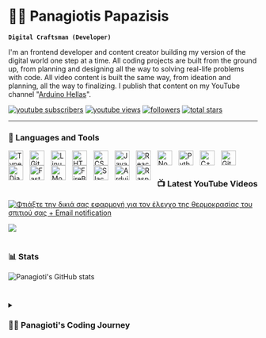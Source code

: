 # 🏄‍♂️ Panagiotis Papazisis

**`Digital Craftsman (Developer)`**

I'm an frontend developer and content creator building my version of the digital world one step at a time. All coding projects are built from the ground up, from planning and designing all the way to solving real-life problems with code. All video content is built the same way, from ideation and planning, all the way to finalizing. I publish that content on my YouTube channel "[Arduino Hellas][youtube]".

   <p align="left">
      <a href="https://www.youtube.com/@ArduinoHellas?sub_confirmation=1">
         <img alt="youtube subscribers" title="Subscribe to my YouTube channel" src="https://custom-icon-badges.demolab.com/youtube/channel/subscribers/UC2WHjPDvbE6O328n17ZGcfg?color=%23E05D44&label=SUBSCRIBE&logo=video&logoColor=white&style=for-the-badge&labelColor=CE4630"/></a> 
      <a href="https://www.youtube.com/@ArduinoHellas">
         <img alt="youtube views" title="YouTube views" src="https://custom-icon-badges.demolab.com/youtube/channel/views/UC2WHjPDvbE6O328n17ZGcfg?color=%23E1AD0E&logo=eye&logoColor=white&style=for-the-badge&labelColor=C79600"/></a> 
      <a href="https://github.com/panagiotispapazisis?tab=followers">
         <img alt="followers" title="Follow me on Github" src="https://custom-icon-badges.demolab.com/github/followers/ForrestKnight?color=236ad3&labelColor=1155ba&style=for-the-badge&logo=person-add&label=Follow&logoColor=white"/></a>
      <a href="https://github.com/panagiotispapazisis?tab=repositories&sort=stargazers">
         <img alt="total stars" title="Total stars on GitHub" src="https://custom-icon-badges.demolab.com/github/stars/ForrestKnight?color=55960c&style=for-the-badge&labelColor=488207&logo=star"/></a>
   </p>

---

### 🧰 Languages and Tools


<img align="left" alt="TypeScript" width="30px" style="padding-right:10px;" src="https://cdn.jsdelivr.net/gh/devicons/devicon/icons/typescript/typescript-plain.svg" />
<img align="left" alt="Git" width="30px" style="padding-right:10px;" src="https://cdn.jsdelivr.net/gh/devicons/devicon/icons/git/git-original.svg" />
<img align="left" alt="Linux" width="30px" style="padding-right:10px;" src="https://cdn.jsdelivr.net/gh/devicons/devicon/icons/linux/linux-original.svg" />
<img align="left" alt="HTML" width="30px" style="padding-right:10px;" src="https://cdn.jsdelivr.net/gh/devicons/devicon/icons/html5/html5-plain.svg" />
<img align="left" alt="CSS" width="30px" style="padding-right:10px;" src="https://cdn.jsdelivr.net/gh/devicons/devicon/icons/css3/css3-plain.svg" />
<img align="left" alt="JavaScript" width="30px" style="padding-right:10px;" src="https://cdn.jsdelivr.net/gh/devicons/devicon/icons/javascript/javascript-plain.svg" />
<img align="left" alt="React" width="30px" style="padding-right:10px;" src="https://cdn.jsdelivr.net/gh/devicons/devicon/icons/react/react-original.svg" />
<img align="left" alt="NodeJS" width="30px" style="padding-right:10px;" src="https://cdn.jsdelivr.net/gh/devicons/devicon/icons/nodejs/nodejs-original.svg" />
<img align="left" alt="Python" width="30px" style="padding-right:10px;" src="https://cdn.jsdelivr.net/gh/devicons/devicon/icons/python/python-plain.svg" />
<img align="left" alt="C++" width="30px" style="padding-right:10px;" src="https://cdn.jsdelivr.net/gh/devicons/devicon/icons/cplusplus/cplusplus-line.svg" />
<img align="left" alt="GitHub" width="30px" style="padding-right:10px;" src="https://cdn.jsdelivr.net/gh/devicons/devicon/icons/github/github-original.svg" />
<img align="left" alt="Django" width="30px" style="padding-right:10px;" src="https://cdn.jsdelivr.net/gh/devicons/devicon/icons/django/django-plain-wordmark.svg" />
<img align="left" alt="Fast Api" width="30px" style="padding-right:10px;" src="https://cdn.jsdelivr.net/gh/devicons/devicon/icons/fastapi/fastapi-original-wordmark.svg" />
<img align="left" alt="Mongo DB" width="30px" style="padding-right:10px;" src="https://cdn.jsdelivr.net/gh/devicons/devicon/icons/mongodb/mongodb-original-wordmark.svg" />
<img align="left" alt="FireBase" width="30px" style="padding-right:10px;" src="https://cdn.jsdelivr.net/gh/devicons/devicon/icons/firebase/firebase-plain-wordmark.svg" />
<img align="left" alt="Slack" width="30px" style="padding-right:10px;" src="https://cdn.jsdelivr.net/gh/devicons/devicon/icons/slack/slack-original-wordmark.svg" />
<img align="left" alt="Arduino" width="30px" style="padding-right:10px;" src="https://cdn.jsdelivr.net/gh/devicons/devicon/icons/arduino/arduino-plain-wordmark.svg"/>
<img align="left" alt="Raspberry Pi" width="30px" style="padding-right:10px;" src="https://cdn.jsdelivr.net/gh/devicons/devicon/icons/raspberrypi/raspberrypi-line-wordmark.svg" />
<br />

#

### 📺 Latest YouTube Videos

<!-- BEGIN YOUTUBE-CARDS -->
[![Φτιάξτε την δικιά σας εφαρμογή για τον έλεγχο της θερμοκρασίας του σπιτιού σας + Εmail notification](https://ytcards.demolab.com/?id=jpQJ8aOThNY&title=Φτιάξτε+την+δικιά+σας+εφαρμογή+για+τον+έλεγχο+της+θερμοκρασίας+του+σπιτιού+σας+++Εmail+notification&lang=en&timestamp=1671555624&background_color=%230d1117&title_color=%23ffffff&stats_color=%23dedede&width=250&duration=647 "Φτιάξτε την δικιά σας εφαρμογή για τον έλεγχο της θερμοκρασίας του σπιτιού σας + Εmail notification")](https://www.youtube.com/watch?v=SgQ9GJFSTA8&t=824s)

<!-- END YOUTUBE-CARDS -->

[<img src="https://custom-icon-badges.demolab.com/badge/-Subscribe%20For%20More-red?style=for-the-badge&logo=video&logoColor=white"/>](https://www.youtube.com/c/fknight?sub_confirmation=1)

#

### 📊 Stats

![Panagioti's GitHub stats](https://github-readme-stats.vercel.app/api?username=panagiotispapazisis&show_icons=true&theme=gruvbox)

<!-- ![GitHub Streak](https://streak-stats.demolab.com?user=panagiotispapazisis&theme=gruvbox&border_radius=4.5) -->

#

<details>
 <summary><h3>👨‍💻 Panagioti's Coding Journey</h3></summary>
   I started my coding journey as a automation engineer student with a passion to learn everything I could about this programming world. And all this time, teaching myself app development gave me a dream to build my own app. A desire that landed me a front-end software engineering job upon graduation.I jumped at the chance and at first worked as a robotic vehicle developer. But along the way I discovered that my real dream is to become a full-stack developer. However, I had another desire I had been pursuing throughout this time - YouTube content creation. I have a burning desire to fulfill that dream me had of building my own app, my own product. Don't wait up, because I'm coming.


[youtube]: https://youtube.com/@ArduinoHellas
